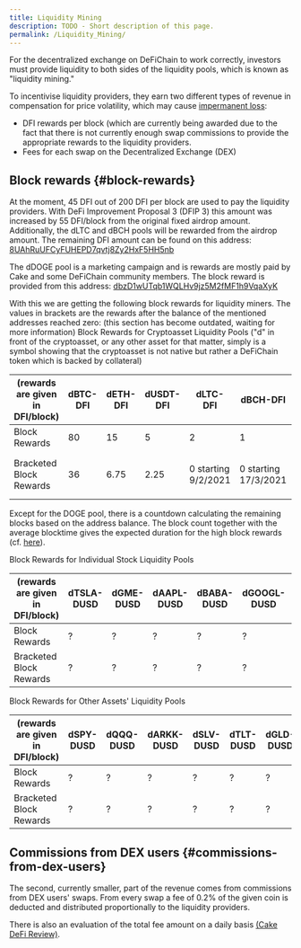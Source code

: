 ```yaml
---
title: Liquidity Mining
description: TODO - Short description of this page.
permalink: /Liquidity_Mining/
---
```


For the decentralized exchange on DeFiChain to work correctly, investors must provide liquidity to both sides of the liquidity pools, which is known as "liquidity mining."

To incentivise liquidity providers, they earn two different types of revenue in compensation for price volatility, which may cause [impermanent loss](./Impermanent_Loss.md):

- DFI rewards per block (which are currently being awarded due to the fact that there is not currently enough swap commissions to provide the appropriate rewards to the liquidity providers.
- Fees for each swap on the Decentralized Exchange (DEX)

## Block rewards {#block-rewards}

At the moment, 45 DFI out of 200 DFI per block are used to pay the liquidity providers. With DeFi Improvement Proposal 3 (DFIP 3) this amount was increased by 55 DFI/block from the original fixed airdrop amount. Additionally, the dLTC and dBCH pools will be rewarded from the airdrop amount. The remaining DFI amount can be found on this address: [8UAhRuUFCyFUHEPD7qvtj8Zy2HxF5HH5nb](https://dex.defichain.com/mainnet/address/8UAhRuUFCyFUHEPD7qvtj8Zy2HxF5HH5nb)

The dDOGE pool is a marketing campaign and is rewards are mostly paid by Cake and some DeFiChain community members. The block reward is provided from this address: [dbzD1wUTqb1WQLHv9jz5M2fMF1h9VqaXyK](https://dex.defichain.com/mainnet/address/dbzD1wUTqb1WQLHv9jz5M2fMF1h9VqaXyK)

With this we are getting the following block rewards for liquidity miners. The values in brackets are the rewards after the balance of the mentioned addresses reached zero: (this section has become outdated, waiting for more information) Block Rewards for Cryptoasset Liquidity Pools ("d" in front of the cryptoasset, or any other asset for that matter, simply is a symbol showing that the cryptoasset is not native but rather a DeFiChain token which is backed by collateral)

| (rewards are given in DFI/block) | dBTC-DFI | dETH-DFI | dUSDT-DFI | dLTC-DFI            | dBCH-DFI             | dDOGE-DFI                      | DUSD-DFI |
|----------------------------------|----------|----------|-----------|---------------------|----------------------|--------------------------------|----------|
| Block Rewards                    | 80       | 15       | 5         | 2                   | 1                    | 1                              | ?        |
| Bracketed Block Rewards          | 36       | 6.75     | 2.25      | 0 starting 9/2/2021 | 0 starting 17/3/2021 | 0.1 starting 28/2/2021 **tbd** | ?        |

Except for the DOGE pool, there is a countdown calculating the remaining blocks based on the address balance. The block count together with the average blocktime gives the expected duration for the high block rewards (cf. [here](https://www.cakedefi-review.com/DefiChain?tab=overview)).

Block Rewards for Individual Stock Liquidity Pools

| (rewards are given in DFI/block) | dTSLA-DUSD | dGME-DUSD | dAAPL-DUSD | dBABA-DUSD | dGOOGL-DUSD | dPLTR-DUSD | dNVDA-DUSD | dAMZN-DUSD | dCOIN-DUSD |
|----------------------------------|------------|-----------|------------|------------|-------------|------------|------------|------------|------------|
| Block Rewards                    | ?          | ?         | ?          | ?          | ?           | ?          | ?          | ?          | ?          |
| Bracketed Block Rewards          | ?          | ?         | ?          | ?          | ?           | ?          | ?          | ?          | ?          |

Block Rewards for Other Assets' Liquidity Pools

| (rewards are given in DFI/block) | dSPY-DUSD | dQQQ-DUSD | dARKK-DUSD | dSLV-DUSD | dTLT-DUSD | dGLD-DUSD | dPDBC-DUSD | dVNQ-DUSD | dURTH-DUSD | dEEM-DUSD |
|----------------------------------|-----------|-----------|------------|-----------|-----------|-----------|------------|-----------|------------|-----------|
| Block Rewards                    | ?         | ?         | ?          | ?         | ?         | ?         | ?          | ?         | ?          | ?         |
| Bracketed Block Rewards          | ?         | ?         | ?          | ?         | ?         | ?         | ?          | ?         | ?          | ?         |

## Commissions from DEX users {#commissions-from-dex-users}

The second, currently smaller, part of the revenue comes from commissions from DEX users' swaps. From every swap a fee of 0.2% of the given coin is deducted and distributed proportionally to the liquidity
providers.

There is also an evaluation of the total fee amount on a daily basis [(Cake DeFi Review)](https://www.cakedefi-review.com/DefiChain?tab=DEXFees).
